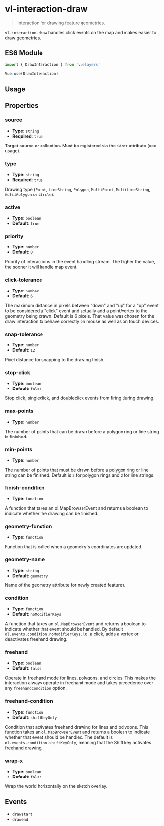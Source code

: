 # vl-interaction-draw

> Interaction for drawing feature geometries.

`vl-interaction-draw` handles click events on the map and makes easier to draw geometries.

## ES6 Module

```javascript
import { DrawInteraction } from 'vuelayers'

Vue.use(DrawInteraction)
```

## Usage

<vuep template="#interaction-draw"></vuep>

<script v-pre type="text/x-template" id="interaction-draw">
<template>
  <vl-map style="height: 400px">
    <vl-view :zoom.sync="zoom" :center.sync="center"></vl-view>

    <vl-layer-vector z-index="1">
      <vl-source-vector :features.sync="features" ident="the-source"></vl-source-vector>

      <vl-style-box>
        <vl-style-stroke color="green"></vl-style-stroke>
        <vl-style-fill color="rgba(255,255,255,0.5)"></vl-style-fill>
      </vl-style-box>
    </vl-layer-vector>

    <vl-interaction-draw type="Polygon" source="the-source">
      <vl-style-box>
        <vl-style-stroke color="blue"></vl-style-stroke>
        <vl-style-fill color="rgba(255,255,255,0.5)"></vl-style-fill>
      </vl-style-box>
    </vl-interaction-draw>

    <vl-layer-tile z-index="0">
      <vl-source-osm></vl-source-osm>
    </vl-layer-tile>
  </vl-map>
</template>

<script>
  export default {
    data () {
      return {
        zoom: 2,
        center: [0, 0],
        features: [],
      }
    },
  }
</script>
</script>

## Properties

### source

- **Type**: `string`
- **Required**: `true`

Target source or collection. Must be registered via the `ident` attribute (see usage).

### type

- **Type**: `string`
- **Required**: `true`

Drawing type (`Point`, `LineString`, `Polygon`, `MultiPoint`, `MultiLineString`, `MultiPolygon` or `Circle`).

### active

- **Type**: `boolean`
- **Default**: `true`

### priority
- **Type**: `number`
- **Default**: `0`

Priority of interactions in the event handling stream. The higher the value, the sooner it will handle map event.

### click-tolerance

- **Type**: `number`
- **Default**: `6`

The maximum distance in pixels between "down" and "up" for a "up" event to be considered a "click" event and actually add a point/vertex to the geometry being drawn. Default is 6 pixels. That value was chosen for the draw interaction to behave correctly on mouse as well as on touch devices.

### snap-tolerance

- **Type**: `number`
- **Default**: `12`

Pixel distance for snapping to the drawing finish.

### stop-click

- **Type**: `boolean`
- **Default**: `false`

Stop click, singleclick, and doubleclick events from firing during drawing.

### max-points

- **Type**: `number`

The number of points that can be drawn before a polygon ring or line string is finished.

### min-points

- **Type**: `number`

The number of points that must be drawn before a polygon ring or line string can be finished. Default is `3` for polygon rings and `2` for line strings.

### finish-condition

- **Type**: `function`

A function that takes an ol.MapBrowserEvent and returns a boolean to indicate whether the drawing can be finished.

### geometry-function

- **Type**: `function`

Function that is called when a geometry's coordinates are updated.

### geometry-name

- **Type**: `string`
- **Default**: `geometry`

Name of the geometry attribute for newly created features.

### condition

- **Type**: `function`
- **Default**: `noModifierKeys`

A function that takes an `ol.MapBrowserEvent` and returns a boolean to indicate whether that event should be handled. By default `ol.events.condition.noModifierKeys`, i.e. a click, adds a vertex or deactivates freehand drawing.

### freehand

- **Type**: `boolean`
- **Default**: `false`

Operate in freehand mode for lines, polygons, and circles. This makes the interaction always operate in freehand mode and takes precedence over any `freehandCondition` option.

### freehand-condition

- **Type**: `function`
- **Default**: `shiftKeyOnly`

Condition that activates freehand drawing for lines and polygons. This function takes an `ol.MapBrowserEvent` and returns a boolean to indicate whether that event should be handled. The default is `ol.events.condition.shiftKeyOnly`, meaning that the Shift key activates freehand drawing.

### wrap-x

- **Type**: `boolean`
- **Default**: `false`

Wrap the world horizontally on the sketch overlay.

## Events

- `drawstart`
- `drawend`
